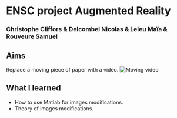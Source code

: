 # ENSC project Augmented Reality
### Christophe Cliffors & Delcombel Nicolas & Leleu Maïa & Rouveure Samuel
## Aims
Replace a moving piece of paper with a video.
![Moving video](videoDessinAnime.gif)
## What I learned
* How to use Matlab for images modifications.
* Theory of images modifications.

